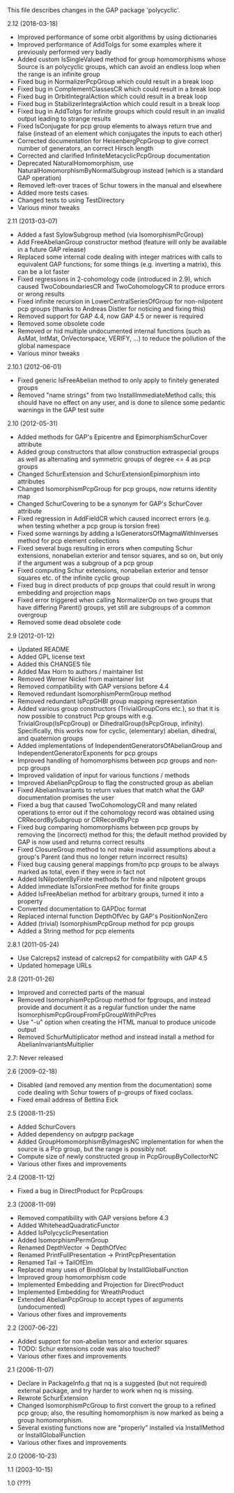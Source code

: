This file describes changes in the GAP package 'polycyclic'.

2.12 (2018-03-18)

  * Improved performance of some orbit algorithms by using dictionaries
  * Improved performance of AddToIgs for some examples where it previously
    performed very badly
  * Added custom IsSingleValued method for group homomorphisms whose Source is
    an polycyclic groups, which can avoid an endless loop when the range is an
    infinite group
  * Fixed bug in NormalizerPcpGroup which could result in a break loop
  * Fixed bug in ComplementClassesCR which could result in a break loop
  * Fixed bug in OrbitIntegralAction which could result in a break loop
  * Fixed bug in StabilizerIntegralAction which could result in a break loop
  * Fixed bug in AddToIgs for infinite groups which could result in an invalid
    output leading to strange results
  * Fixed IsConjugate for pcp group elements to always return true and false
    (instead of an element which conjugates the inputs to each other)
  * Corrected documentation for HeisenbergPcpGroup to give correct number
    of generators, an correct Hirsch length
  * Corrected and clarified InfiniteMetacyclicPcpGroup documentation
  * Deprecated NaturalHomomorphism, use NaturalHomomorphismByNormalSubgroup
    instead (which is a standard GAP operation)
  * Removed left-over traces of Schur towers in the manual and elsewhere
  * Added more tests cases
  * Changed tests to using TestDirectory
  * Various minor tweaks

2.11 (2013-03-07)

  * Added a fast SylowSubgroup method (via IsomorphismPcGroup)
  * Add FreeAbelianGroup constructor method (feature will only be available
    in a future GAP release)
  * Replaced some internal code dealing with integer matrices with calls
    to equivalent GAP functions; for some things (e.g. inverting a matrix),
    this can be a lot faster
  * Fixed regressions in 2-cohomology code (introduced in 2.9), which caused
    TwoCoboundariesCR and TwoCohomologyCR to produce errors or wrong results
  * Fixed infinite recursion in LowerCentralSeriesOfGroup for non-nilpotent
    pcp groups (thanks to Andreas Distler for noticing and fixing this)
  * Removed support for GAP 4.4, now GAP 4.5 or newer is required
  * Removed some obsolete code
  * Removed or hid multiple undocumented internal functions (such as AsMat,
    IntMat, OnVectorspace, VERIFY, ...) to reduce the pollution of the
    global namespace
  * Various minor tweaks

2.10.1 (2012-06-01)

  * Fixed generic IsFreeAbelian method to only apply to finitely
    generated groups
  * Removed "name strings" from two InstallImmediateMethod calls;
    this should have no effect on any user, and is done to silence
    some pedantic warnings in the GAP test suite

2.10 (2012-05-31)

  * Added methods for GAP's Epicentre and EpimorphismSchurCover attribute
  * Added group constructors that allow construction extraspecial groups
    as well as alternating and symmetric groups of degree <= 4 as pcp groups
  * Changed SchurExtension and SchurExtensionEpimorphism into attributes
  * Changed IsomorphismPcpGroup for pcp groups, now returns identity map
  * Changed SchurCovering to be a synonym for GAP's SchurCover attribute
  * Fixed regression in AddFieldCR which caused incorrect errors
    (e.g. when testing whether a pcp group is torsion free)
  * Fixed some warnings by adding a IsGeneratorsOfMagmaWithInverses
    method for pcp element collections
  * Fixed several bugs resulting in errors when computing Schur extensions,
    nonabelian exterior and tensor squares, and so on, but only if the
    argument was a subgroup of a pcp group
  * Fixed computing Schur extensions, nonabelian exterior and tensor squares
    etc. of the infinite cyclic group
  * Fixed bug in direct products of pcp groups that could result in
    wrong embedding and projection maps
  * Fixed error triggered when calling NormalizerOp on two groups
    that have differing Parent() groups, yet still are subgroups
    of a common overgroup
  * Removed some dead obsolete code

2.9 (2012-01-12)

  * Updated README
  * Added GPL license text
  * Added this CHANGES file
  * Added Max Horn to authors / maintainer list
  * Removed Werner Nickel from maintainer list
  * Removed compatibility with GAP versions before 4.4
  * Removed redundant IsomorphismPermGroup method
  * Removed redundant IsPcpGHBI group mapping representation
  * Added various group constructors (TrivialGroupCons etc.),
    so that it is now possible to construct Pcp groups with e.g.
    TrivialGroup(IsPcpGroup) or DihedralGroup(IsPcpGroup, infinity).
    Specifically, this works now for cyclic, (elementary) abelian,
    dihedral, and quaternion groups
  * Added implementations of IndependentGeneratorsOfAbelianGroup and
    IndependentGeneratorExponents for pcp groups
  * Improved handling of homomorphisms between pcp groups and non-pcp
    groups
  * Improved validation of input for various functions / methods
  * Improved AbelianPcpGroup to flag the constructed group as abelian
  * Fixed AbelianInvariants to return values that match what the GAP
    documentation promises the user
  * Fixed a bug that caused TwoCohomologyCR and many related operations
    to error out if the cohomology record was obtained using
    CRRecordBySubgroup or CRRecordByPcp
  * Fixed bug comparing homomorphisms between pcp groups by removing
    the (incorrect) method for this; the default method provided by
    GAP is now used and returns correct results
  * Fixed ClosureGroup method to not make invalid assumptions about
    a group's Parent (and thus no longer return incorrect results)
  * Fixed bug causing general mappings from/to pcp groups to be
    always marked as total, even if they were in fact not
  * Added IsNilpotentByFinite methods for finite and nilpotent groups
  * Added immediate IsTorsionFree method for finite groups
  * Added IsFreeAbelian method for arbitrary groups, turned it into
    a property
  * Converted documentation to GAPDoc format
  * Replaced internal function DepthOfVec by GAP's PositionNonZero
  * Added (trivial) IsomorphismPcpGroup method for pcp groups
  * Added a String method for pcp elements

2.8.1 (2011-05-24)

  * Use Calcreps2 instead of calcreps2 for compatibility with GAP 4.5
  * Updated homepage URLs

2.8 (2011-01-26)

  * Improved and corrected parts of the manual
  * Removed IsomorphismPcpGroup method for fpgroups, and instead
    provide and document it as a regular function under the name
    IsomorphismPcpGroupFromFpGroupWithPcPres
  * Use "-u" option when creating the HTML manual to produce unicode
    output
  * Removed SchurMultiplicator method and instead install a method
    for AbelianInvariantsMultiplier

2.7: Never released

2.6 (2009-02-18)

  * Disabled (and removed any mention from the documentation) some code
    dealing with Schur towers of p-groups of fixed coclass.
  * Fixed email address of Bettina Eick

2.5 (2008-11-25)

  * Added SchurCovers
  * Added dependency on autpgrp package
  * Added GroupHomomorphismByImagesNC implementation for when the source
    is a Pcp group, but the range is possibly not.
  * Compute size of newly constructed group in PcpGroupByCollectorNC
  * Various other fixes and improvements

2.4 (2008-11-12)

  * Fixed a bug in DirectProduct for PcpGroups

2.3 (2008-11-09)

  * Removed compatibility with GAP versions before 4.3
  * Added WhiteheadQuadraticFunctor
  * Added IsPolycyclicPresentation
  * Added IsomorphismPermGroup
  * Renamed DepthVector -> DepthOfVec
  * Renamed PrintFullPresentation -> PrintPcpPresentation
  * Renamed Tail -> TailOfElm
  * Replaced many uses of BindGlobal by InstallGlobalFunction
  * Improved group homomorphism code
  * Implemented Embedding and Projection for DirectProduct
  * Implemented Embedding for WreathProduct
  * Extended AbelianPcpGroup to accept types of arguments (undocumented)
  * Various other fixes and improvements

2.2 (2007-06-22)

  * Added support for non-abelian tensor and exterior squares
  * TODO:  Schur extensions code was also touched?
  * Various other fixes and improvements

2.1 (2006-11-07)

  * Declare in PackageInfo.g that nq is a suggested (but not required)
    external package, and try harder to work when nq is missing.
  * Rewrote SchurExtension
  * Changed IsomorphismPcGroup to first convert the group to a refined
    pcp group; also, the resulting homomorphism is now marked as being
    a group homomorphism.
  * Several existing functions now are "properly" installed via
    InstallMethod or InstallGlobalFunction
  * Various other fixes and improvements

2.0 (2006-10-23)

1.1 (2003-10-15)

1.0 (???)
